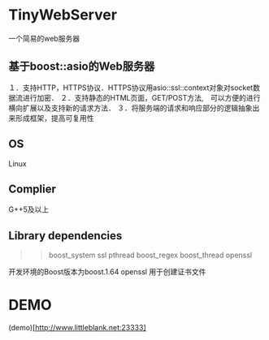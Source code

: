# TinyWebServer
一个简易的web服务器

## 基于boost::asio的Web服务器

１．支持HTTP，HTTPS协议．HTTPS协议用asio::ssl::context对象对socket数据流进行加密．
２．支持静态的HTML页面，GET/POST方法,　可以方便的进行横向扩展以及支持新的请求方法．
３．将服务端的请求和响应部分的逻辑抽象出来形成框架，提高可复用性

## OS

Linux

## Complier

G++5及以上

## Library dependencies

>> boost\_system ssl pthread boost\_regex boost\_thread openssl

开发环境的Boost版本为boost.1.64
openssl 用于创建证书文件

# DEMO

(demo)[http://www.littleblank.net:23333]

 

